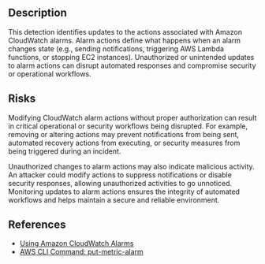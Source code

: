 ## Description

This detection identifies updates to the actions associated with Amazon CloudWatch alarms. Alarm actions define what happens when an alarm changes state (e.g., sending notifications, triggering AWS Lambda functions, or stopping EC2 instances). Unauthorized or unintended updates to alarm actions can disrupt automated responses and compromise security or operational workflows.

## Risks

Modifying CloudWatch alarm actions without proper authorization can result in critical operational or security workflows being disrupted. For example, removing or altering actions may prevent notifications from being sent, automated recovery actions from executing, or security measures from being triggered during an incident.

Unauthorized changes to alarm actions may also indicate malicious activity. An attacker could modify actions to suppress notifications or disable security responses, allowing unauthorized activities to go unnoticed. Monitoring updates to alarm actions ensures the integrity of automated workflows and helps maintain a secure and reliable environment.

## References

- [Using Amazon CloudWatch Alarms](https://docs.aws.amazon.com/AmazonCloudWatch/latest/monitoring/AlarmThatSendsEmail.html)
- [AWS CLI Command: put-metric-alarm](https://docs.aws.amazon.com/cli/latest/reference/cloudwatch/put-metric-alarm.html)
